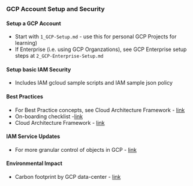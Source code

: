 ### GCP Account Setup and Security

#### Setup a GCP Account
- Start with `1_GCP-Setup.md` - use this for personal GCP Projects for learning)  
- If Enterprise (i.e. using GCP Organzations), see GCP Enterprise setup steps at `2_GCP-Enterprise-Setup.md` 

#### Setup basic IAM Security

- Includes IAM gcloud sample scripts and IAM sample json policy  

#### Best Practices
- For Best Practice concepts, see Cloud Architecture Framework - [link](https://cloud.google.com/architecture/framework)
- On-boarding checklist -[link](https://cloud.google.com/billing/docs/onboarding-checklist)
- Cloud Architecture Framework - [link](https://cloud.google.com/architecture/framework)

#### IAM Service Updates
- For more granular control of objects in GCP - [link](https://cloud.google.com/iam/docs/release-notes)

#### Environmental Impact
- Carbon footprint by GCP data-center - [link](https://github.com/GoogleCloudPlatform/region-carbon-info/blob/main/data/yearly/2019.csv)
